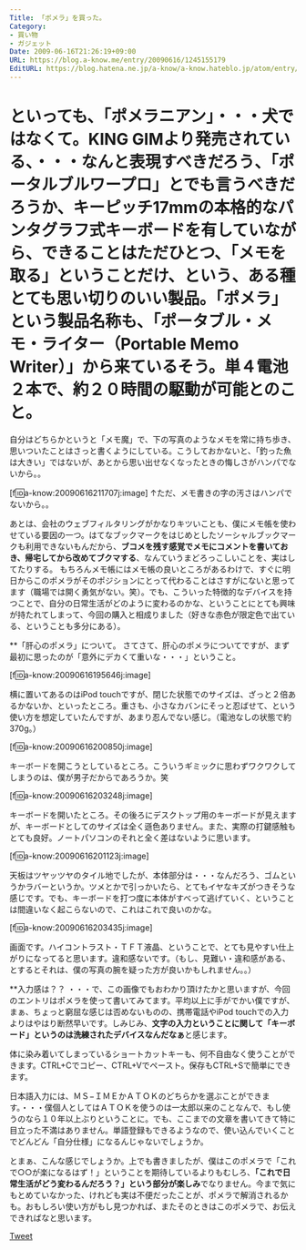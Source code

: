 ```yaml
---
Title: 「ポメラ」を買った。
Category:
- 買い物
- ガジェット
Date: 2009-06-16T21:26:19+09:00
URL: https://blog.a-know.me/entry/20090616/1245155179
EditURL: https://blog.hatena.ne.jp/a-know/a-know.hateblo.jp/atom/entry/12921228815727980036
---
```



といっても、「ポメラニアン」・・・犬ではなくて。KING GIMより発売されている、・・・なんと表現すべきだろう、「ポータルブルワープロ」とでも言うべきだろうか、キーピッチ17mmの本格的なパンタグラフ式キーボードを有していながら、できることはただひとつ、「メモを取る」ということだけ、という、ある種とても思い切りのいい製品。「ポメラ」という製品名称も、「<span style="font-weight:bold;">ポータブル・メモ・ライター（Portable Memo Writer）</span>」から来ているそう。単４電池２本で、約２０時間の駆動が可能とのこと。
====
自分はどちらかというと「メモ魔」で、下の写真のようなメモを常に持ち歩き、思いついたことはさっと書くようにしている。こうしておかないと、「釣った魚は大きい」ではないが、あとから思い出せなくなったときの悔しさがハンパでないから。。


[f:id:a-know:20090616211707j:image]
↑ただ、メモ書きの字の汚さはハンパでないから。。


あとは、会社のウェブフィルタリングがかなりキツいことも、僕にメモ帳を使わせている要因の一つ。はてなブックマークをはじめとしたソーシャルブックマークも利用できないもんだから、<span style="font-weight:bold;">ブコメを残す感覚でメモにコメントを書いておき、帰宅してから改めてブクマする</span>、なんていうまどろっこしいことを、実はしてたりする。
もちろんメモ帳にはメモ帳の良いところがあるわけで、すぐに明日からこのポメラがそのポジションにとって代わることはさすがにないと思ってます（職場では開く勇気がない。笑）。でも、こういった特徴的なデバイスを持つことで、自分の日常生活がどのように変わるのかな、ということにとても興味が持たれてしまって、今回の購入と相成りました（好きな赤色が限定色で出ている、ということも多分にある）。


**「肝心のポメラ」について。
さてさて、肝心のポメラについてですが、まず最初に思ったのが「意外にデカくて重いな・・・」ということ。

[f:id:a-know:20090616195646j:image]

横に置いてあるのはiPod touchですが、閉じた状態でのサイズは、ざっと２倍あるかないか、といったところ。重さも、小さなカバンにそっと忍ばせて、という使い方を想定していたんですが、あまり忍んでない感じ。（電池なしの状態で約370g。）

[f:id:a-know:20090616200850j:image]

キーボードを開こうとしているところ。こういうギミックに思わずワクワクしてしまうのは、僕が男子だからであろうか。笑

[f:id:a-know:20090616203248j:image]

キーボードを開いたところ。その後ろにデスクトップ用のキーボードが見えますが、キーボードとしてのサイズは全く遜色ありません。また、実際の打鍵感触もとても良好。ノートパソコンのそれと全く差はないように思います。

[f:id:a-know:20090616201123j:image]

天板はツヤッツヤのタイル地でしたが、本体部分は・・・なんだろう、ゴムというかラバーというか。ツメとかで引っかいたら、とてもイヤなキズがつきそうな感じです。でも、キーボードを打つ度に本体がすべって逃げていく、ということは間違いなく起こらないので、これはこれで良いのかな。

[f:id:a-know:20090616203435j:image]

画面です。ハイコントラスト・ＴＦＴ液晶、ということで、とても見やすい仕上がりになってると思います。違和感ないです。（もし、見難い・違和感がある、とするとそれは、僕の写真の腕を疑った方が良いかもしれません。。）


**入力感は？？
・・・で、この画像でもおわかり頂けたかと思いますが、今回のエントリはポメラを使って書いてみてます。平均以上に手がでかい僕ですが、まぁ、ちょっと窮屈な感じは否めないものの、携帯電話やiPod touchでの入力よりはやはり断然早いです。しみじみ、<span style="font-weight:bold;">文字の入力ということに関して「キーボード」というのは洗練されたデバイスなんだなぁ</span>と感じます。

体に染み着いてしまっているショートカットキーも、何不自由なく使うことができます。CTRL+Cでコピー、CTRL+Vでペースト。保存もCTRL+Sで簡単にできます。

日本語入力には、ＭＳ−ＩＭＥかＡＴＯＫのどちらかを選ぶことができます。・・・僕個人としてはＡＴＯＫを使うのは一太郎以来のことなんで、もし使うのなら１０年以上ぶりということに。でも、ここまでの文章を書いてきて特に目立った不満はありません。単語登録もできるようなので、使い込んでいくことでどんどん「自分仕様」になるんじゃないでしょうか。


とまぁ、こんな感じでしょうか。上でも書きましたが、僕はこのポメラで「これで○○が楽になるはず！」ということを期待しているよりもむしろ、<span style="font-weight:bold;">「これで日常生活がどう変わるんだろう？」という部分が楽しみ</span>でなりません。今まで気にもとめていなかった、けれども実は不便だったことが、ポメラで解消されるかも。おもしろい使い方がもし見つかれば、またそのときはこのポメラで、お伝えできればなと思います。



<a href="http://twitter.com/share" class="twitter-share-button" data-count="horizontal" data-via="a_know" data-related="CDiT_info" data-lang="ja">Tweet</a><script type="text/javascript" src="http://platform.twitter.com/widgets.js"></script>
